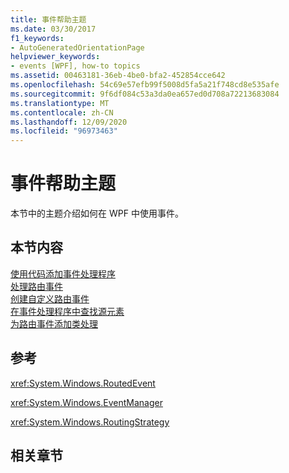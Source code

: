 ```yaml
---
title: 事件帮助主题
ms.date: 03/30/2017
f1_keywords:
- AutoGeneratedOrientationPage
helpviewer_keywords:
- events [WPF], how-to topics
ms.assetid: 00463181-36eb-4be0-bfa2-452854cce642
ms.openlocfilehash: 54c69e57efb99f5008d5fa5a21f748cd8e535afe
ms.sourcegitcommit: 9f6df084c53a3da0ea657ed0d708a72213683084
ms.translationtype: MT
ms.contentlocale: zh-CN
ms.lasthandoff: 12/09/2020
ms.locfileid: "96973463"
---
```

# <a name="events-how-to-topics"></a>事件帮助主题
本节中的主题介绍如何在 WPF 中使用事件。  
  
## <a name="in-this-section"></a>本节内容  
 [使用代码添加事件处理程序](how-to-add-an-event-handler-using-code.md)  
 [处理路由事件](how-to-handle-a-routed-event.md)  
 [创建自定义路由事件](how-to-create-a-custom-routed-event.md)  
 [在事件处理程序中查找源元素](how-to-find-the-source-element-in-an-event-handler.md)  
 [为路由事件添加类处理](how-to-add-class-handling-for-a-routed-event.md)  
  
## <a name="reference"></a>参考  
 <xref:System.Windows.RoutedEvent>  
  
 <xref:System.Windows.EventManager>  
  
 <xref:System.Windows.RoutingStrategy>  
  
## <a name="related-sections"></a>相关章节
